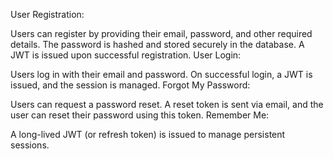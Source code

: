 User Registration:

Users can register by providing their email, password, and other required details.
The password is hashed and stored securely in the database.
A JWT is issued upon successful registration.
User Login:

Users log in with their email and password.
On successful login, a JWT is issued, and the session is managed.
Forgot My Password:

Users can request a password reset.
A reset token is sent via email, and the user can reset their password using this token.
Remember Me:

A long-lived JWT (or refresh token) is issued to manage persistent sessions.

